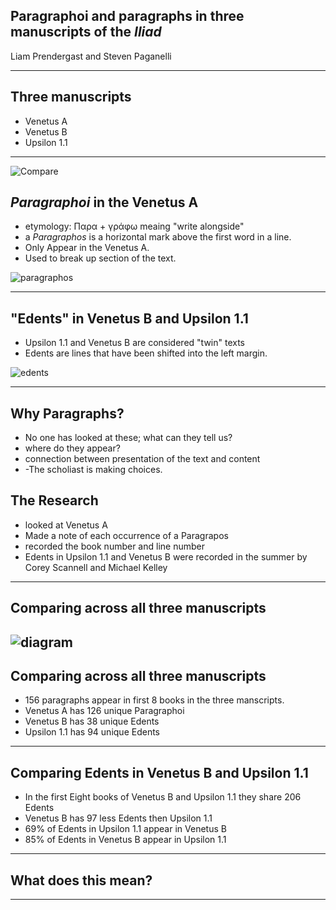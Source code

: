 ## Paragraphoi and paragraphs in three manuscripts of the *Iliad*

Liam Prendergast and Steven Paganelli

---

## Three manuscripts

- Venetus A 
- Venetus B 
- Upsilon 1.1

---

![Compare](https://raw.githubusercontent.com/cjschu17/hcil-21/master/combine_images%202.jpg)

## *Paragraphoi* in the Venetus A

- etymology: Παρα + γράφω meaing "write alongside"
- a *Paragraphos* is a horizontal mark above the first word in a line.
- Only Appear in the Venetus A.
- Used to break up section of the text.

![paragraphos](https://raw.githubusercontent.com/cjschu17/hcil-21/master/parag.jpg)

---

## "Edents" in Venetus B and Upsilon 1.1

- Upsilon 1.1 and Venetus B are considered "twin" texts
- Edents are lines that have been shifted into the left margin.

![edents](https://raw.githubusercontent.com/cjschu17/hcil-21/master/edents.jpg)

---

## Why Paragraphs?

- No one has looked at these; what can they tell us?
- where do they appear?
- connection between presentation of the text and content
- -The scholiast is making choices.

## The Research

- looked at Venetus A 
- Made a note of each occurrence of a Paragrapos
- recorded the book number and line number
- Edents in Upsilon 1.1 and Venetus B were recorded in the summer by Corey Scannell and Michael Kelley 

---

## Comparing across all three manuscripts

![diagram](https://raw.githubusercontent.com/cjschu17/hcil-21/master/Diagram%204.0.png)
---

## Comparing across all three manuscripts

- 156 paragraphs appear in first 8 books in the three manscripts.
- Venetus A has 126 unique Paragraphoi
- Venetus B has 38 unique Edents
- Upsilon 1.1 has 94 unique Edents

---

## Comparing Edents in Venetus B and Upsilon 1.1

- In the first Eight books of Venetus B and Upsilon 1.1 they share 206 Edents
- Venetus B has 97 less Edents then Upsilon 1.1
- 69% of Edents in Upsilon 1.1 appear in Venetus B
- 85% of Edents in Venetus B appear in Upsilon 1.1

---

## What does this mean? 
 

---
